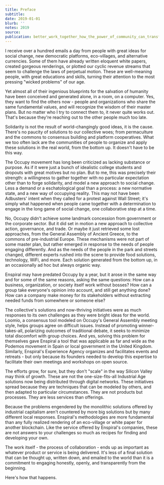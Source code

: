```yaml
---
title: Preface
subtitle:
date: 2019-01-01
blurb: ''
notes: 2019
source:
publication: better_work_together_how_the_power_of_community_can_transform_your_business
---
```


I receive over a hundred emails a day from people with great ideas for social change, new democratic platforms, eco-villages, and alternative currencies. Some of them have already written eloquent white papers, created gorgeous renderings, or plotted our cyclic revenue streams that seem to challenge the laws of perpetual motion. These are well-meaning people, with great educations and skills, turning their attention to the most pressing "wicked problems" of our age.

Yet almost all of their ingenious blueprints for the salvation of humanity have been conceived and generated alone, in a room, on a computer. Yes, they want to find the others now - people and organizations who share the same fundamental values, and will recognize the wisdom of their master plans. But no matter who I try to connect them to, it never quite works out. That's because they're reaching out to the other people much too late.

Solidarity is not the result of world-changingly good ideas, it is the cause. There's no paucity of solutions to our collective woes; from permaculture and the commons to consensus building and platform cooperatives. What we too often lack are the communities of people to organize and apply these solutions in the real world, from the bottom up. It doesn't have to be this way.

The Occupy movement has long been criticized as lacking substance or purpose. As if it were just a bunch of idealistic college students and dropouts with great motives but no plan. But to me, this was precisely their strength: a willingness to gather together with no particular expectation other than to forge solidarity, and model a new approach to social change. Less a demand or a eschatological goal than a process: a new normative state, and a new way of occupying reality. This may not have been Adbusters' intent when they called for a protest against Wall Street; it's simply what happened when people came together with a determination to engage in the long game of social change, one collaborative step at a time.

No, Occupy didn't achieve some landmark concession from government or the corporate sector. But it did set in motion a new approach to collective action, governance, and trade. Or maybe it just retrieved some lost approaches, from the General Assembly of Ancient Greece, to the commons of pre-industrial Europe. These mechanisms were not part of some master plan, but rather emerged in response to the needs of people engaging differently. And as the needs of the people in the park and streets changed, different experts rushed into the scene to provide food solutions, technology, WiFi, and more. Each solution generated from the bottom up, in an occasionally ad hoc but always organic way.

Enspiral may have predated Occupy by a year, but it arose in the same way and for some of the same reasons, asking the same questions: How can a business, organization, or society itself work without bosses? How can a group take everyone's opinion into account, and still get anything done? How can a company make money for its stakeholders without extracting needed funds from somewhere or someone else?

The collective's solutions and now-thriving initiatives were as much responses to its own challenges as they were bright ideas for the world. Loomio, a consensus tool modeled on Occupy's General Assembly meeting style, helps groups agree on difficult issues. Instead of promoting winner-takes-all, polarizing outcomes of traditional debate, it seeks to minimize total discomfort with group choices. And yes, solving this problem for themselves gave Enspiral a tool that was applicable as far and wide as the Podemos movement in Spain or local government in the United Kingdom. Similarly, Enspiral's Experience Agency organizes and facilitates events and retreats - but only because its founders needed to develop this expertise to facilitate their own meetings and workshops on open source.

The efforts grow, for sure, but they don't "scale" in the way Silicon Valley may think of growth. These are not the one-size-fits-all Industrial Age solutions now being distributed through digital networks. These initiatives spread because they are techniques that can be modeled by others, and then adapted to particular circumstances. They are not products but processes. They are less services than offerings.

Because the problems engendered by the monolithic solutions offered by industrial capitalism aren't countered by more big solutions but by many different local responses. Enspiral's methodologies are more fundamental than any fully realized rendering of an eco-village or white paper for another blockchain. Like the service offered by Enspiral's companies, these are not answers to your challenges so much as recipes for finding and developing your own.

The work itself - the process of collaboration - ends up as important as whatever product or service is being delivered. It's less of a final solution that can be thought up, written down, and emailed to the world than it is a commitment to engaging honestly, openly, and transparently from the beginning.

Here's how that happens.
